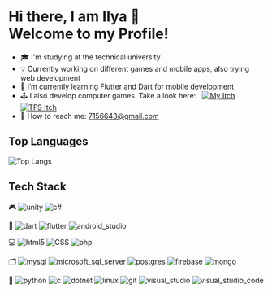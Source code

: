 # Hi there, I am Ilya 👋<br />Welcome to my Profile!

- 🎓 I'm studying at the technical university
- 💡 Currently working on different games and mobile apps, also trying web development
- 📱 I’m currently learning Flutter and Dart for mobile development
- 🕹 I also develop computer games. Take a look here: &nbsp; <a href="https://m1estere.itch.io/">![My Itch](https://img.shields.io/badge/Solo%20Games-FA5C5C?style=for-the-badge&logo=itchdotio&logoColor=white)</a> <a href="https://thunder-fox-studios.itch.io/">![TFS Itch](https://img.shields.io/badge/TFS%20Games-FA5C5C?style=for-the-badge&logo=itchdotio&logoColor=white)</a>
- 💬 How to reach me: <a href="mailto:7156643@gmail.com">7156643@gmail.com</a>

## Top Languages
![Top Langs](https://github-readme-stats.vercel.app/api/top-langs/?username=M1estere&layout=compact&exclude_repo=Racing_2Drift,Flipris)

## Tech Stack
<p float="left">
  <!--Game Development--> 
  <p>
    🎮
    <img alt="unity" src="https://img.shields.io/badge/Unity-grey?style=flat-square&logo=unity&logoColor=white" />
    <img alt="c#" src="https://img.shields.io/badge/CSharp-green?style=flat-square&logo=csharp&logoColor=white" /><br />
  </p>

  <!--Mobile Development--> 
  <p>
    📱
    <img alt="dart" src="https://img.shields.io/badge/Dart-blue?style=flat-square&logo=dart&logoColor=white" />
    <img alt="flutter" src="https://img.shields.io/badge/Flutter-02569B?style=flat-square&logo=flutter&logoColor=white" />
    <img alt="android_studio" src="https://img.shields.io/badge/Android Studio-3DDC84?style=flat-square&logo=androidstudio&logoColor=white" /><br />
  </p>

  <!--Web Development-->
  <p>
    💻
    <img alt="html5" src="https://img.shields.io/badge/HTML5-E34F26?style=flat-square&logo=html5&logoColor=white" />
    <img alt="CSS" src="https://img.shields.io/badge/CSS-1572B6?style=flat-square&logo=css3&logoColor=white" />
    <img alt="php" src="https://img.shields.io/badge/PHP-777BB4?style=flat-square&logo=php&logoColor=white" />
  </p>
  
  <!--Databases--> 
  <p>
    🗂️
    <img alt="mysql" src="https://img.shields.io/badge/MySQL-4479A1?style=flat-square&logo=mysql&logoColor=white" />
    <img alt="microsoft_sql_server" src="https://img.shields.io/badge/Microsoft SQL Server-CC2927?style=flat-square&logo=microsoftsqlserver&logoColor=white" />
    <img alt="postgres" src="https://img.shields.io/badge/PostGreS-4169E1?style=flat-square&logo=postgresql&logoColor=white" />
    <img alt="firebase" src="https://img.shields.io/badge/Firebase-FFCA28?style=flat-square&logo=firebase&logoColor=white" />
    <img alt="mongo" src="https://img.shields.io/badge/MongoDB-47A248?style=flat-square&logo=mongodb&logoColor=white" />
  </p>
  
  <!--Languages--> 
  <p>
    🔧
    <img alt="python" src="https://img.shields.io/badge/Python-3776AB?style=flat-square&logo=python&logoColor=white" />
    <img alt="c" src="https://img.shields.io/badge/C-A8B9CC?style=flat-square&logo=c&logoColor=white" />
    <img alt="dotnet" src="https://img.shields.io/badge/.NET-512BD4?style=flat-square&logo=dotnet&logoColor=white" />
    <img alt="linux" src="https://img.shields.io/badge/Linux-FCC624?style=flat-square&logo=linux&logoColor=white" />
    <img alt="git" src="https://img.shields.io/badge/Git-F05032?style=flat-square&logo=git&logoColor=white" />
    <img alt="visual_studio" src="https://img.shields.io/badge/Visual Studio-5C2D91?style=flat-square&logo=visualstudio&logoColor=white" />
    <img alt="visual_studio_code" src="https://img.shields.io/badge/VS Code-007ACC?style=flat-square&logo=visualstudiocode&logoColor=white" />
  </p>
</p>
